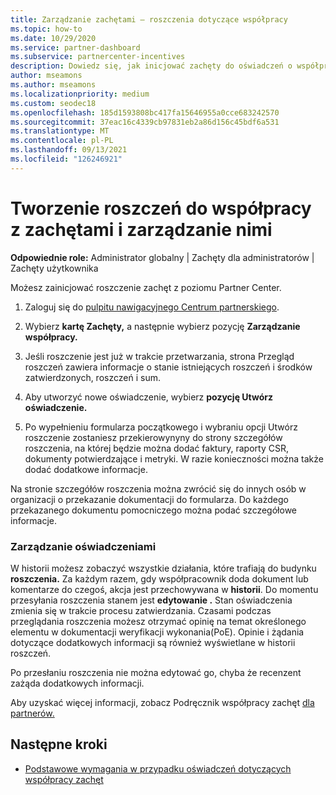 ```yaml
---
title: Zarządzanie zachętami — roszczenia dotyczące współpracy
ms.topic: how-to
ms.date: 10/29/2020
ms.service: partner-dashboard
ms.subservice: partnercenter-incentives
description: Dowiedz się, jak inicjować zachęty do oświadczeń o współpracy z Partner Center. W historii można zobaczyć wszystkie działania, które trafiają do budynku roszczenia.
author: mseamons
ms.author: mseamons
ms.localizationpriority: medium
ms.custom: seodec18
ms.openlocfilehash: 185d1593808bc417fa15646955a0cce683242570
ms.sourcegitcommit: 37eac16c4339cb97831eb2a86d156c45bdf6a531
ms.translationtype: MT
ms.contentlocale: pl-PL
ms.lasthandoff: 09/13/2021
ms.locfileid: "126246921"
---
```

# <a name="create-and-manage-an-incentives-co-op-claim"></a>Tworzenie roszczeń do współpracy z zachętami i zarządzanie nimi

**Odpowiednie role:** Administrator globalny | Zachęty dla administratorów | Zachęty użytkownika

Możesz zainicjować roszczenie zachęt z poziomu Partner Center.

1. Zaloguj się do [pulpitu nawigacyjnego Centrum partnerskiego](https://partner.microsoft.com/dashboard/).

2. Wybierz **kartę Zachęty,** a następnie wybierz pozycję **Zarządzanie współpracy.**

3. Jeśli roszczenie jest już w trakcie przetwarzania, strona Przegląd roszczeń zawiera informacje o stanie istniejących roszczeń i środków zatwierdzonych, roszczeń i sum.

4. Aby utworzyć nowe oświadczenie, wybierz **pozycję Utwórz oświadczenie.**

5. Po wypełnieniu formularza początkowego i wybraniu opcji Utwórz roszczenie zostaniesz przekierowynyny do strony szczegółów roszczenia, na której będzie można dodać faktury, raporty CSR, dokumenty potwierdzające i metryki. W razie konieczności można także dodać dodatkowe informacje.

Na stronie szczegółów roszczenia można zwrócić się do innych osób w organizacji o przekazanie dokumentacji do formularza. Do każdego przekazanego dokumentu pomocniczego można podać szczegółowe informacje. 

### <a name="manage-your-claims"></a>Zarządzanie oświadczeniami

W historii możesz zobaczyć wszystkie działania, które trafiają do budynku **roszczenia.** Za każdym razem, gdy współpracownik doda dokument lub komentarze do czegoś, akcja jest przechowywana w **historii**. Do momentu przesyłania roszczenia stanem jest **edytowanie .** Stan oświadczenia zmienia się w trakcie procesu zatwierdzania. Czasami podczas przeglądania roszczenia możesz otrzymać opinię na temat określonego elementu w dokumentacji weryfikacji wykonania(PoE). Opinie i żądania dotyczące dodatkowych informacji są również wyświetlane w historii roszczeń.

Po przesłaniu roszczenia nie można edytować go, chyba że recenzent zażąda dodatkowych informacji.

Aby uzyskać więcej informacji, zobacz Podręcznik współpracy zachęt [dla partnerów.](https://assetsprod.microsoft.com/co-op-guidebook.pdf)

## <a name="next-steps"></a>Następne kroki

- [Podstawowe wymagania w przypadku oświadczeń dotyczących współpracy zachęt](core-requirements.md)